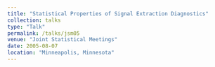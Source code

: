 ```yaml
---
title: "Statistical Properties of Signal Extraction Diagnostics"
collection: talks
type: "Talk"
permalink: /talks/jsm05
venue: "Joint Statistical Meetings"
date: 2005-08-07
location: "Minneapolis, Minnesota"
---
```



